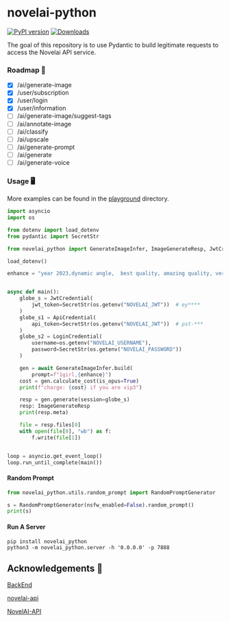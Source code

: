 # novelai-python

[![PyPI version](https://badge.fury.io/py/novelai_python.svg)](https://badge.fury.io/py/novelai_python)
[![Downloads](https://pepy.tech/badge/novelai_python)](https://pepy.tech/project/novelai_python)

The goal of this repository is to use Pydantic to build legitimate requests to access the Novelai API service.

### Roadmap 🚧

- [x] /ai/generate-image
- [x] /user/subscription
- [x] /user/login
- [x] /user/information
- [ ] /ai/generate-image/suggest-tags
- [ ] /ai/annotate-image
- [ ] /ai/classify
- [ ] /ai/upscale
- [ ] /ai/generate-prompt
- [ ] /ai/generate
- [ ] /ai/generate-voice

### Usage 🖥️

More examples can be found in the [playground](https://github.com/LlmKira/novelai-python/tree/main/playground) directory.

```python
import asyncio
import os

from dotenv import load_dotenv
from pydantic import SecretStr

from novelai_python import GenerateImageInfer, ImageGenerateResp, JwtCredential, LoginCredential, ApiCredential

load_dotenv()

enhance = "year 2023,dynamic angle,  best quality, amazing quality, very aesthetic, absurdres"


async def main():
    globe_s = JwtCredential(
        jwt_token=SecretStr(os.getenv("NOVELAI_JWT"))  # ey****
    )
    globe_s1 = ApiCredential(
        api_token=SecretStr(os.getenv("NOVELAI_JWT"))  # pst-***
    )
    globe_s2 = LoginCredential(
        username=os.getenv("NOVELAI_USERNAME"),
        password=SecretStr(os.getenv("NOVELAI_PASSWORD"))
    )

    gen = await GenerateImageInfer.build(
        prompt=f"1girl,{enhance}")
    cost = gen.calculate_cost(is_opus=True)
    print(f"charge: {cost} if you are vip3")

    resp = gen.generate(session=globe_s)
    resp: ImageGenerateResp
    print(resp.meta)

    file = resp.files[0]
    with open(file[0], "wb") as f:
        f.write(file[1])


loop = asyncio.get_event_loop()
loop.run_until_complete(main())

```

#### Random Prompt

```python
from novelai_python.utils.random_prompt import RandomPromptGenerator

s = RandomPromptGenerator(nsfw_enabled=False).random_prompt()
print(s)
```

#### Run A Server

```shell
pip install novelai_python
python3 -m novelai_python.server -h '0.0.0.0' -p 7888
```

## Acknowledgements 🙏

[BackEnd](https://api.novelai.net/docs)

[novelai-api](https://github.com/Aedial/novelai-api)

[NovelAI-API](https://github.com/HanaokaYuzu/NovelAI-API)


